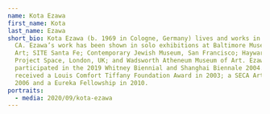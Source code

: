 ```yaml
---
name: Kota Ezawa
first_name: Kota
last_name: Ezawa
short_bio: Kota Ezawa (b. 1969 in Cologne, Germany) lives and works in Oakland,
  CA. Ezawa’s work has been shown in solo exhibitions at Baltimore Museum of
  Art; SITE Santa Fe; Contemporary Jewish Museum, San Francisco; Hayward Gallery
  Project Space, London, UK; and Wadsworth Atheneum Museum of Art. Ezawa
  participated in the 2019 Whitney Biennial and Shanghai Biennale 2004. He
  received a Louis Comfort Tiffany Foundation Award in 2003; a SECA Art Award in
  2006 and a Eureka Fellowship in 2010.
portraits:
  - media: 2020/09/kota-ezawa
---
```

